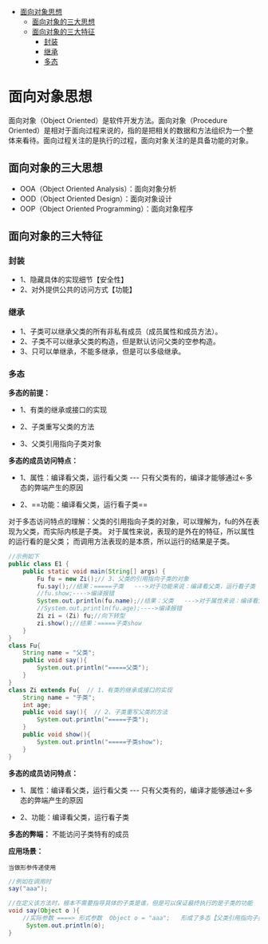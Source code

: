 - [面向对象思想](#面向对象思想)
  * [面向对象的三大思想](#面向对象的三大思想)
  * [面向对象的三大特征](#面向对象的三大特征)
    + [封装](#封装)
    + [继承](#继承)
    + [多态](#多态)

# 面向对象思想
面向对象（Object Oriented）是软件开发方法。面向对象（Procedure Oriented）是相对于面向过程来说的，指的是把相关的数据和方法组织为一个整体来看待。面向过程关注的是执行的过程，面向对象关注的是具备功能的对象。
## 面向对象的三大思想
- OOA（Object Oriented Analysis）：面向对象分析
- OOD（Object Oriented Design）：面向对象设计
- OOP（Object Oriented Programming）：面向对象程序

## 面向对象的三大特征
### 封装
- 1、隐藏具体的实现细节【安全性】
- 2、对外提供公共的访问方式【功能】

### 继承
- 1、子类可以继承父类的所有非私有成员（成员属性和成员方法）。
- 2、子类不可以继承父类的构造，但是默认访问父类的空参构造。
- 3、只可以单继承，不能多继承，但是可以多级继承。

### 多态
**多态的前提：**

- 1、有类的继承或接口的实现
- 2、子类重写父类的方法

- 3、父类引用指向子类对象

**多态的成员访问特点：**

- 1、属性：编译看父类，运行看父类 --- 只有父类有的，编译才能够通过<-多态的弊端产生的原因

- 2、==功能：编译看父类，运行看子类==

对于多态访问特点的理解：父类的引用指向子类的对象，可以理解为，fu的外在表现为父类，而实际内核是子类。
对于属性来说，表现的是外在的特征，所以属性的运行看的是父类；
而调用方法表现的是本质，所以运行的结果是子类。
```java
//示例如下
public class E1 {
    public static void main(String[] args) {
        Fu fu = new Zi();// 3、父类的引用指向子类的对象
        fu.say();//结果：=====子类   --->对于功能来说：编译看父类，运行看子类
        //fu.show;---->编译报错
        System.out.println(fu.name);//结果：父类   --->对于属性来说：编译看父类，运行看父类
        //System.out.println(fu.age);---->编译报错
        Zi zi = (Zi) fu;//向下转型
        zi.show();//结果：=====子类show
    }
}
class Fu{
    String name = "父类";
    public void say(){
        System.out.println("=====父类");
    }
}
class Zi extends Fu{  // 1、有类的继承或接口的实现
    String name = "子类";
    int age;
    public void say(){  // 2、子类重写父类的方法
        System.out.println("=====子类");
    }
    public void show(){  
        System.out.println("=====子类show");
    }
}
```

**多态的成员访问特点：**
- 1、属性：编译看父类，运行看父类 --- 只有父类有的，编译才能够通过<-多态的弊端产生的原因

- 2、功能：编译看父类，运行看子类

**多态的弊端：**
不能访问子类特有的成员

**应用场景：**

`当做形参传递使用`

```java
//例如在调用时
say("aaa");

//在定义该方法时，根本不需要指导具体的子类是谁，但是可以保证最终执行的是子类的功能
void say(Object o ){
    //实际参数 ====> 形式参数  Object o = "aaa";   形成了多态【父类引用指向子类的对象】
     System.out.println(o);
}
```

